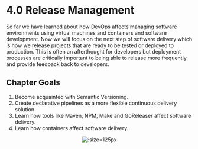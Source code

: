 # 4.0 Release Management

So far we have learned about how DevOps affects managing software environments using virtual machines and containers and software development. Now we will focus on the next step of software delivery which is how we release projects that are ready to be tested or deployed to production. This is often an afterthought for developers but deployment processes are critically important to being able to release more frequently and provide feedback back to developers. 

## Chapter Goals
 1. Become acquainted with Semantic Versioning.
 2. Create declarative pipelines as a more flexible continuous delivery solution. 
 3. Learn how tools like Maven, NPM, Make and GoReleaser affect software delivery.
 4. Learn how containers affect software delivery.

<center>

  ![](img4/goals.svg ':size=125px')

</center>
